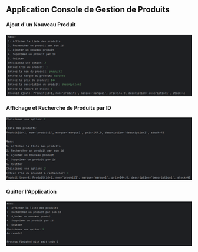<h2>Application Console de Gestion de Produits</h2>
<h4>Ajout d'un Nouveau Produit</h5> 
<img src="captures/1.png">
<h4>Affichage et Recherche de Produits par ID</h5> 
<img src="captures/2.png">
<h4>Quitter l'Application</h5> 
<img src="captures/3.png">

